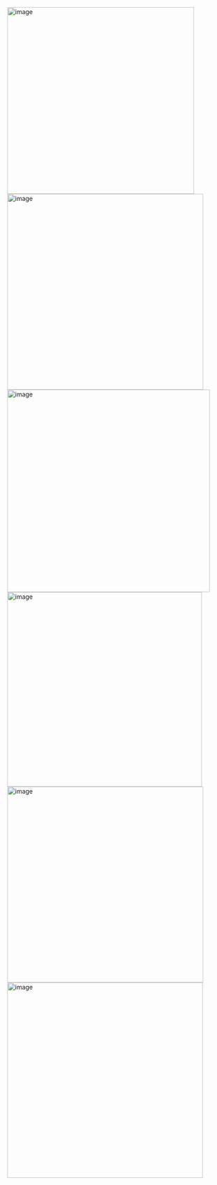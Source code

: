<img width="428" alt="image" src="https://github.com/Dana-Huz/Single_Cell_RNA_Analysis/assets/149985235/636dcfbe-447f-42f2-888f-5fa1f6529837">
<img width="449" alt="image" src="https://github.com/Dana-Huz/Single_Cell_RNA_Analysis/assets/149985235/64bd8b07-7f96-4768-ac50-91a9c2407f9b">
<img width="464" alt="image" src="https://github.com/Dana-Huz/Single_Cell_RNA_Analysis/assets/149985235/5d608c99-65f2-4f00-9a8f-1a7234173640">
<img width="446" alt="image" src="https://github.com/Dana-Huz/Single_Cell_RNA_Analysis/assets/149985235/15f75d5a-a7aa-4b0f-a918-868fdb06ff1a">
<img width="449" alt="image" src="https://github.com/Dana-Huz/Single_Cell_RNA_Analysis/assets/149985235/585ed160-c506-41f7-9754-b9f5bdb4ac50">
<img width="448" alt="image" src="https://github.com/Dana-Huz/Single_Cell_RNA_Analysis/assets/149985235/628c6fb0-1b12-41af-8271-0b7d765a1313">
